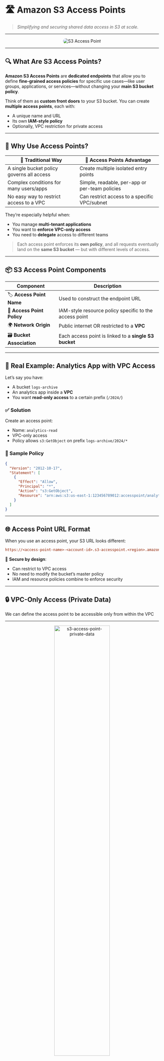 # 🛣️ **Amazon S3 Access Points**

> _Simplifying and securing shared data access in S3 at scale._

---

<div align="center">
  <img src="images/access-point.png" alt="S3 Access Point" style="border-radius: 10px;" >
</div>

---

## 🔍 **What Are S3 Access Points?**

**Amazon S3 Access Points** are **dedicated endpoints** that allow you to define **fine-grained access policies** for specific use cases—like user groups, applications, or services—without changing your **main S3 bucket policy**.

Think of them as **custom front doors** to your S3 bucket. You can create **multiple access points**, each with:

- A unique name and URL
- Its own **IAM-style policy**
- Optionally, VPC restriction for private access

---

## 🎯 **Why Use Access Points?**

| 🚀 Traditional Way                        | 🧠 Access Points Advantage                     |
| ----------------------------------------- | ---------------------------------------------- |
| A single bucket policy governs all access | Create multiple isolated entry points          |
| Complex conditions for many users/apps    | Simple, readable, per-app or per-team policies |
| No easy way to restrict access to a VPC   | Can restrict access to a specific VPC/subnet   |

They’re especially helpful when:

- You manage **multi-tenant applications**
- You want to **enforce VPC-only access**
- You need to **delegate** access to different teams

> Each access point enforces its **own policy**, and all requests eventually land on the **same S3 bucket** — but with different levels of access.

---

## 📦 **S3 Access Point Components**

| Component                  | Description                                            |
| -------------------------- | ------------------------------------------------------ |
| 🏷️ **Access Point Name**   | Used to construct the endpoint URL                     |
| 🧾 **Access Point Policy** | IAM-style resource policy specific to the access point |
| 🌍 **Network Origin**      | Public internet OR restricted to a **VPC**             |
| 🗃️ **Bucket Association**  | Each access point is linked to a **single S3 bucket**  |

---

## 🧪 **Real Example: Analytics App with VPC Access**

Let’s say you have:

- A bucket `logs-archive`
- An analytics app inside a **VPC**
- You want **read-only access** to a certain prefix (`/2024/`)

### ✅ Solution

Create an access point:

- Name: `analytics-read`
- VPC-only access
- Policy allows `s3:GetObject` on prefix `logs-archive/2024/*`

### 🧾 Sample Policy

```json
{
  "Version": "2012-10-17",
  "Statement": [
    {
      "Effect": "Allow",
      "Principal": "*",
      "Action": "s3:GetObject",
      "Resource": "arn:aws:s3:us-east-1:123456789012:accesspoint/analytics-read/object/2024/*"
    }
  ]
}
```

---

## 🌐 **Access Point URL Format**

When you use an access point, your S3 URL looks different:

```ini
https://<access-point-name>-<account-id>.s3-accesspoint.<region>.amazonaws.com
```

🔐 **Secure by design**:

- Can restrict to VPC access
- No need to modify the bucket’s master policy
- IAM and resource policies combine to enforce security

---

## 🔒 **VPC-Only Access (Private Data)**

We can define the access point to be accessible only from within the VPC

---

<div style="text-align: center;">
    <img src="images/s3-access-point-private-data.png" alt="s3-access-point-private-data" style="border-radius: 10px; width: 60%;">
</div>

---

To enforce access **only within a VPC**, you can:

- Create a **VPC endpoint** for S3
- Attach a **VPC policy** to your access point

🚫 That means external users **can’t access S3**, even if they have credentials.

---

## 🧠 **Amazon S3 Object Lambda – On-the-Fly Object Transformation**

**S3 Object Lambda** lets you **modify or transform objects dynamically** _before_ they're returned to a requesting application — using an **AWS Lambda function**.

---

<div style="text-align: center;">
    <img src="images/s3-access-point-object-lambda.png" alt="s3-access-point-object-lambda" style="border-radius: 10px; width: 60%;">
</div>

---

### 🔧 How It Works

```plaintext
S3 Bucket ➝ Access Point ➝ Object Lambda Access Point ➝ Lambda ➝ Transformed Response
```

- You only need **one S3 bucket**
- You create:

  - A standard **S3 Access Point**
  - An **S3 Object Lambda Access Point** on top of it

- The **Lambda function** intercepts and **modifies** the object before returning it

---

### 🔄 **Popular Use Cases**

| Use Case                          | Description                                                            |
| --------------------------------- | ---------------------------------------------------------------------- |
| 🔒 **Redaction**                  | Hide personal data before sending to analytics apps                    |
| 🔄 **Format Conversion**          | Convert from XML to JSON dynamically                                   |
| 🖼️ **Image Transformation**       | Resize or watermark images based on user or request metadata           |
| 🧪 **Environment-Specific Views** | Serve different content for dev vs prod without duplicating the object |

---

### ✅ Key Benefit

> Modify data **without duplicating it** or maintaining multiple object versions — **transform at request time**.

---

## 🧰 **When to Use S3 Access Points**

| Use Case                        | Access Points Help By...                                 |
| ------------------------------- | -------------------------------------------------------- |
| Multi-tenant data lake          | Creating per-team or per-user endpoints                  |
| Private app in VPC              | Enforcing VPC-only access through network origin control |
| Decentralized app permissions   | Delegating access without touching global bucket policy  |
| Simplifying complex permissions | Using clean, scoped IAM-style policies per access point  |

---

## 🧠 **Access Point vs Bucket Policy: Key Differences**

| Feature            | Bucket Policy           | Access Point Policy                  |
| ------------------ | ----------------------- | ------------------------------------ |
| Scope              | Applies to whole bucket | Applies to access point only         |
| Granularity        | More complex to manage  | Easier to isolate by app/team/prefix |
| VPC Restriction    | Requires extra config   | Built-in option for VPC-only access  |
| Multi-user support | One policy shared       | Multiple policies, isolated per app  |

---

## 📝 **Best Practices**

✅ **Use Access Points** when:

- You have **different teams or apps** using the same bucket
- You need **VPC-only access** or **custom IAM isolation**
- You want to **delegate access** without making global changes

🚫 Avoid using access points for:

- Public websites or **S3 static hosting**
- Applications that **don’t support access point-style URLs** yet

---

## 💡 S3 Access Points Multi-Region Use Case

AWS S3 Multi-Region Access Points allow you to create access points in multiple AWS Regions, which can be useful for cross-region replication or global access.

<div align="center">
  <img src="images/s3-multi-region-access-points.png" alt="S3 Multi-Region Access Points" style="border-radius: 10px;" >
</div>

---

## 🚀 Final Thoughts

S3 Access Points = **clean, secure, and scalable** access to your shared buckets.  
They help you follow **least privilege** access and make **multi-app workflows easier** to manage.
